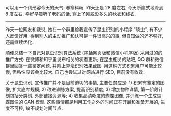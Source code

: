 可以用一个词形容今天的天气: 春寒料峭. 昨天还是 28 度左右, 今天断崖式地降到 8 度左右. 幸好早晨听了老妈的话, 穿上了刚脱没多久的秋衣和线衣. 

---

昨天一位网友和我说, 她在一个群里给我宣传了昆虫识别的小程序 "晓虫", 有不少人反馈好用. 得到别人的主动推广和认可是一件很高兴的事, 但自知做的还不够好, 还需继续优化. 

顺便总结一下自己对昆虫识别算法系统 (包括网页版和微信小程序版) 采用过的的推广方式: 在微博和知乎里发布相关的状态更新; 在昆虫相关的贴吧, QQ 群和微信群里回答一些鉴定问题, 并附上算法识别效果截图. 用这种方式积累用户可能比较慢, 但粘性应该会比较大. 自己也尝试过对网站进行 SEO, 目前没有收效. 

关于昆虫识别, 宣传推广并不是目前迫切的事情, 主要任务应是: 1) 积累有鉴定的图像, 扩大底库规模; 2) 改进训练方案, 提高识别精度; 3) 增加物种详情, 第一阶段计划包括分类树, 外部链接资源等; 4) 收集高清晰度的蝴蝶图像, 并训练一个生成蝴蝶图像的 GAN 模型. 这些事情都是利用工作之外的时间正在开展和准备开展的, 进度不可控, 故不规划时间节点.
